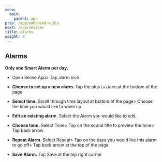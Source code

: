 ```yaml
---
menu:
  main:
    parent: app
prev: /app/enhanced-audio
next: /app/devices
title: alarms
weight: 8
---
```


## Alarms


**Only one Smart Alarm per day.**


- Open Sense App> Tap alarm icon


- **Choose to set up a new alarm.** Tap the plus (+) icon at the bottom of the page


- **Select time.** Scroll through time layout at bottom of the page> Choose the time you would like to wake up


- **Edit an existing alarm.** Select the Alarm you would like to edit.


- **Choose tone.** Select Tone> Tap on the sound title to preview the tone> Tap back arrow


- **Repeat Alarm.** Select Repeat> Tap on the days you would like this alarm to go off> Tap back arrow at the top of the page


- **Save Alarm.** Tap Save at the top right corner
